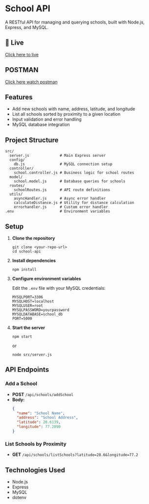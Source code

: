 # School API

A RESTful API for managing and querying schools, built with Node.js, Express, and MySQL.
## 🔗 Live 
<a href="http://school-mangement-api-production-e0a5.up.railway.app" target="_blank" rel="noopener noreferrer">
  Click here to live
</a>


## POSTMAN

<a href="https://web.postman.co/workspace/037761ce-d031-4924-8a55-a339a9861bb1/collection/42946758-a45d35fc-f63c-4724-83b3-2e35d5f2be77?action=share&source=copy-link&creator=42946758" target="_blank" rel="noopener noreferrer">
  Click here watch postman 
</a>


## Features

- Add new schools with name, address, latitude, and longitude
- List all schools sorted by proximity to a given location
- Input validation and error handling
- MySQL database integration

## Project Structure

```
src/
  server.js              # Main Express server
  config/
    db.js                # MySQL connection setup
  controller/
    school.controller.js # Business logic for school routes
  model/
    school.model.js      # Database queries for schools
  routes/
    schoolRoutes.js      # API route definitions
  utils/
    asyncHandler.js      # Async error handler
    calculateDistance.js # Utility for distance calculation
    errorhandler.js      # Custom error handler
.env                     # Environment variables
```

## Setup

1. **Clone the repository**

   ```
   git clone <your-repo-url>
   cd school-api
   ```

2. **Install dependencies**

   ```
   npm install
   ```

3. **Configure environment variables**

   Edit the `.env` file with your MySQL credentials:

   ```
   MYSQLPORT=3306
   MYSQLHOST=localhost
   MYSQLUSER=root
   MYSQLPASSWORD=yourpassword
   MYSQLDATABASE=school_db
   PORT=5000
   ```

4. **Start the server**

   ```
   npm start
   ```
   or
   ```
   node src/server.js
   ```

## API Endpoints

### Add a School

- **POST** `/api/schools/addSchool`
- **Body:**  
  ```json
  {
    "name": "School Name",
    "address": "School Address",
    "latitude": 28.6139,
    "longitude": 77.2090
  }
  ```

### List Schools by Proximity

- **GET** `/api/schools/listSchools?latitude=28.6&longitude=77.2`

## Technologies Used

- Node.js
- Express
- MySQL
- dotenv

